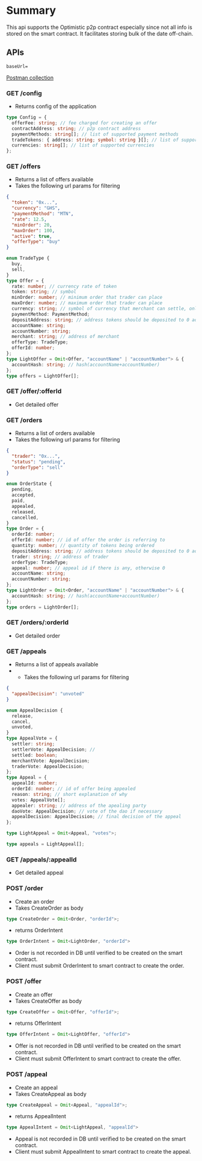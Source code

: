 # Summary

This api supports the Optimistic p2p contract especially since not all info is stored on the smart contract.
It facilitates storing bulk of the date off-chain.

## APIs

```env
baseUrl=
```

[Postman collection](iexchange.postman_collection.json)

### GET /config
- Returns config of the application

```typescript
type Config = {
  offerFee: string; // fee charged for creating an offer
  contractAddress: string; // p2p contract address
  paymentMethods: string[]; // list of supported payment methods
  tradeTokens: { address: string; symbol: string }[]; // list of supported trade tokens
  currencies: string[]; // list of supported currencies
};
```

### GET /offers
- Returns a list of offers available
- Takes the following url params for filtering

```json
{
  "token": "0x...",
  "currency": "GHS",
  "paymentMethod": "MTN",
  "rate": 12.5,
  "minOrder": 20,
  "maxOrder": 100,
  "active": true,
  "offerType": "buy"
}
```

```typescript
enum TradeType {
  buy,
  sell,
}
type Offer = {
  rate: number; // currency rate of token
  token: string; // symbol
  minOrder: number; // minimum order that trader can place
  maxOrder: number; // maximum order that trader can place
  currency: string; // symbol of currency that merchant can settle, only one currency for now
  paymentMethod: PaymentMethod;
  depositAddress: string; // address tokens should be deposited to 0 address in case of sell
  accountName: string;
  accountNumber: string;
  merchant: string; // address of merchant
  offerType: TradeType;
  offerId: number;
};
type LightOffer = Omit<Offer, "accountName" | "accountNumber"> & {
  accountHash: string; // hash(accountName+accountNumber)
};
type offers = LightOffer[];
```

### GET /offer/:offerId
- Get detailed offer


### GET /orders
- Returns a list of orders available
- Takes the following url params for filtering

```json
{
  "trader": "0x...",
  "status": "pending",
  "orderType": "sell"
}
```

```typescript
enum OrderState {
  pending,
  accepted,
  paid,
  appealed,
  released,
  cancelled,
}
type Order = {
  orderId: number;
  offerId: number; // id of offer the order is referring to
  quantity: number; // quantity of tokens being ordered
  depositAddress: string; // address tokens should be deposited to 0 address in case of sell
  trader: string; // address of trader
  orderType: TradeType;
  appeal: number; // appeal id if there is any, otherwise 0
  accountName: string;
  accountNumber: string;
};
type LightOrder = Omit<Order, "accountName" | "accountNumber"> & {
  accountHash: string; // hash(accountName+accountNumber)
};
type orders = LightOrder[];
```

### GET /orders/:orderId
- Get detailed order


### GET /appeals
- Returns a list of appeals available
- - Takes the following url params for filtering

```json
{
  "appealDecision": "unvoted"
}
```

```typescript
enum AppealDecision {
  release,
  cancel,
  unvoted,
}
type AppealVote = {
  settler: string;
  settlerVote: AppealDecision; //
  settled: boolean;
  merchantVote: AppealDecision;
  traderVote: AppealDecision;
};
type Appeal = {
  appealId: number;
  orderId: number; // id of offer being appealed
  reason: string; // short explanation of why
  votes: AppealVote[];
  appealer: string; // address of the apealing party
  daoVote: AppealDecision; // vote of the dao if necessary
  appealDecision: AppealDecision; // final decision of the appeal
};

type LightAppeal = Omit<Appeal, "votes">;

type appeals = LightAppeal[];
```

### GET /appeals/:appealId
- Get detailed appeal


### POST /order
- Create an order
- Takes CreateOrder as body

```typescript
type CreateOrder = Omit<Order, "orderId">;
```
- returns OrderIntent

```typescript
type OrderIntent = Omit<LightOrder, "orderId">
```
- Order is not recorded in DB until verified to be created on the smart contract.
- Client must submit OrderIntent to smart contract to create the order.


### POST /offer
- Create an offer
- Takes CreateOffer as body

```typescript
type CreateOffer = Omit<Offer, "offerId">;
```
- returns OfferIntent

```typescript
type OfferIntent = Omit<LightOffer, "offerId">
```
- Offer is not recorded in DB until verified to be created on the smart contract.
- Client must submit OfferIntent to smart contract to create the offer.


### POST /appeal
- Create an appeal
- Takes CreateAppeal as body

```typescript
type CreateAppeal = Omit<Appeal, "appealId">;
```
- returns AppealIntent

```typescript
type AppealIntent = Omit<LightAppeal, "appealId">
```
- Appeal is not recorded in DB until verified to be created on the smart contract.
- Client must submit AppealIntent to smart contract to create the appeal.